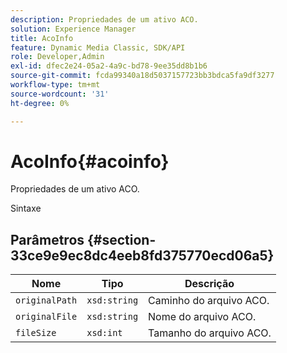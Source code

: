 ```yaml
---
description: Propriedades de um ativo ACO.
solution: Experience Manager
title: AcoInfo
feature: Dynamic Media Classic, SDK/API
role: Developer,Admin
exl-id: dfec2e24-05a2-4a9c-bd78-9ee35dd8b1b6
source-git-commit: fcda99340a18d5037157723bb3bdca5fa9df3277
workflow-type: tm+mt
source-wordcount: '31'
ht-degree: 0%

---
```


# AcoInfo{#acoinfo}

Propriedades de um ativo ACO.

Sintaxe

## Parâmetros {#section-33ce9e9ec8dc4eeb8fd375770ecd06a5}

| Nome | Tipo | Descrição |
|---|---|---|
| `originalPath` | `xsd:string` | Caminho do arquivo ACO. |
| `originalFile` | `xsd:string` | Nome do arquivo ACO. |
| `fileSize` | `xsd:int` | Tamanho do arquivo ACO. |
